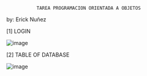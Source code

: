                TAREA PROGRAMACION ORIENTADA A OBJETOS
by: Erick Nuñez

[1] LOGIN

![image](https://github.com/user-attachments/assets/e508188a-0d7e-4247-be6c-7a9536648618)

[2] TABLE OF DATABASE

![image](https://github.com/user-attachments/assets/375f6c5b-a049-46ff-b632-1e7d860da798)
